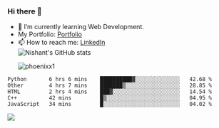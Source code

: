 ### Hi there 👋

<!--
**phoenixx1/phoenixx1** is a ✨ _special_ ✨ repository because its `README.md` (this file) appears on your GitHub profile.

Here are some ideas to get you started:

- 🔭 I’m currently working on ...
- 🌱 I’m currently learning ...
- 👯 I’m looking to collaborate on ...
- 🤔 I’m looking for help with ...
- 💬 Ask me about ...
- 📫 How to reach me: ...
- 😄 Pronouns: ...
- ⚡ Fun fact: ...
-->
- 🌱 I’m currently learning Web Development.
- My Portfolio: [Portfolio](https://phoenixx1.github.io/)
- 📫 How to reach me: [LinkedIn](https://www.linkedin.com/in/nishant-saxena-2609/)  
![Nishant's GitHub stats](https://github-readme-stats.vercel.app/api?username=phoenixx1&count_private=true)<p><img align="center" src="https://github-readme-streak-stats.herokuapp.com/?user=phoenixx1&" alt="phoenixx1" /></p>  
<!--START_SECTION:waka-->
```text
Python       6 hrs 6 mins    ██████████▓░░░░░░░░░░░░░░   42.68 % 
Other        4 hrs 7 mins    ███████▒░░░░░░░░░░░░░░░░░   28.85 % 
HTML         2 hrs 4 mins    ███▓░░░░░░░░░░░░░░░░░░░░░   14.54 % 
C++          42 mins         █▒░░░░░░░░░░░░░░░░░░░░░░░   04.95 % 
JavaScript   34 mins         █░░░░░░░░░░░░░░░░░░░░░░░░   04.02 % 
```
<!--END_SECTION:waka-->

![](https://komarev.com/ghpvc/?username=phoenixx1&style=plastic)

<!-- ![Visitor Count](https://profile-counter.glitch.me/phoenixx1/count.svg) -->
